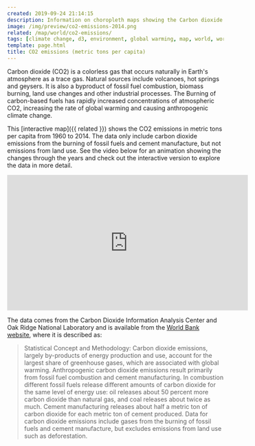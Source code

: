 ```yaml
---
created: 2019-09-24 21:14:15
description: Information on choropleth maps showing the Carbon dioxide emissions in metric tons per capita for the world's countries from 1960 to 2014.
image: /img/preview/co2-emissions-2014.png
related: /map/world/co2-emissions/
tags: [climate change, d3, environment, global warming, map, world, worldbank]
template: page.html
title: CO2 emissions (metric tons per capita)
---
```

Carbon dioxide (CO2) is a colorless gas that occurs naturally in Earth's atmosphere as a trace gas. Natural sources include volcanoes, hot springs and geysers. It is also a byproduct of fossil fuel combustion, biomass burning, land use changes and other industrial processes. The Burning of carbon-based fuels has rapidly increased concentrations of atmospheric CO2, increasing the rate of global warming and causing anthropogenic climate change.

This [interactive map]({{ related }}) shows the CO2 emissions in metric tons per capita from 1960 to 2014. The data only include carbon dioxide emissions from the burning of fossil fuels and cement manufacture, but not emissions from land use. See the video below for an animation showing the changes through the years and check out the interactive version to explore the data in more detail.

<div class="embed-responsive embed-responsive-16by9">
  <iframe width="560" height="315" src="https://www.youtube-nocookie.com/embed/y7mDE3rNbsM?rel=0" frameborder="0" allowfullscreen></iframe>
</div>

The data comes from the Carbon Dioxide Information Analysis Center and Oak Ridge National Laboratory and is available from the [World Bank website](https://data.worldbank.org/indicator/EN.ATM.CO2E.PC), where it is described as:

> Statistical Concept and Methodology: Carbon dioxide emissions, largely by-products of energy production and use, account for the largest share of greenhouse gases, which are associated with global warming. Anthropogenic carbon dioxide emissions result primarily from fossil fuel combustion and cement manufacturing. In combustion different fossil fuels release different amounts of carbon dioxide for the same level of energy use: oil releases about 50 percent more carbon dioxide than natural gas, and coal releases about twice as much. Cement manufacturing releases about half a metric ton of carbon dioxide for each metric ton of cement produced. Data for carbon dioxide emissions include gases from the burning of fossil fuels and cement manufacture, but excludes emissions from land use such as deforestation.